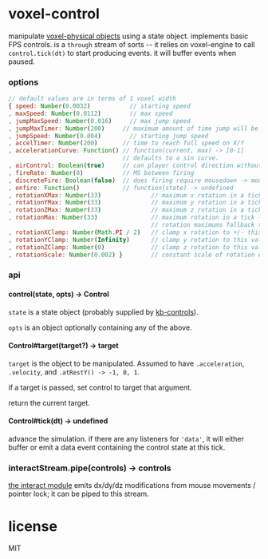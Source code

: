 # voxel-control

manipulate [voxel-physical objects](https://github.com/chrisdickinson/voxel-physical) using
a state object. implements basic FPS controls. is a `through` stream of sorts -- it relies
on voxel-engine to call `control.tick(dt)` to start producing events. it will buffer events
when paused.

### options

```javascript
// default values are in terms of 1 voxel width
{ speed: Number(0.0032)           // starting speed
, maxSpeed: Number(0.0112)        // max speed
, jumpMaxSpeed: Number(0.016)     // max jump speed
, jumpMaxTimer: Number(200)     // maximum amount of time jump will be applied in MS
, jumpSpeed: Number(0.004)        // starting jump speed
, accelTimer: Number(200)       // time to reach full speed on X/Y
, accelerationCurve: Function() // function(current, max) -> [0-1]
                                // defaults to a sin curve.
, airControl: Boolean(true)     // can player control direction without being on the ground?
, fireRate: Number(0)           // MS between firing
, discreteFire: Boolean(false)  // does firing require mousedown -> mouseup, or can it be held?
, onfire: Function()            // function(state) -> undefined
, rotationXMax: Number(33)              // maximum x rotation in a tick
, rotationYMax: Number(33)              // maximum y rotation in a tick
, rotationZMax: Number(33)              // maximum z rotation in a tick
, rotationMax: Number(33)               // maximum rotation in a tick -- other 
                                        // rotation maximums fallback to this value
, rotationXClamp: Number(Math.PI / 2)   // clamp x rotation to +/- this value
, rotationYClamp: Number(Infinity)      // clamp y rotation to this value
, rotationZClamp: Number(0)             // clamp z rotation to this value
, rotationScale: Number(0.002) }        // constant scale of rotation events, applied during tick
```

### api

#### control(state, opts) -> Control

`state` is a state object (probably supplied by [kb-controls](https://github.com/chrisdickinson/kb-controls.git)).

`opts` is an object optionally containing any of the above. 

#### Control#target(target?) -> target

`target` is the object to be manipulated. Assumed to have `.acceleration`, `.velocity`, and `.atRestY() -> -1, 0, 1`.

if a target is passed, set control to target that argument.

return the current target.

#### Control#tick(dt) -> undefined

advance the simulation. if there are any listeners for `'data'`, it will either buffer or emit a data event containing the control state at this tick.

### interactStream.pipe(controls) -> controls

[the interact module](https://github.com/chrisdickinson/interact) emits dx/dy/dz modifications from mouse movements / pointer lock; it can be piped to this stream.

# license

MIT
